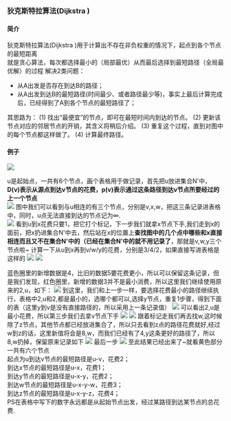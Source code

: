 ### 狄克斯特拉算法(Dijkstra )
#### 简介
狄克斯特拉算法(Dijkstra )用于计算出不存在非负权重的情况下，起点到各个节点的最短距离   
就是贪心算法，每次都选择最小的（局部最优）从而最后选择到最短路径（全局最优解）的过程
解决2类问题：
* 从A出发是否存在到达B的路径；
* 从A出发到达B的最短路径(时间最少、或者路径最少等)，事实上最后计算完成后，已经得到了A到各个节点的最短路径了；   

其思路为：
(1) 找出“最便宜”的节点，即可在最短时间内到达的节点。
(2) 更新该节点对应的邻居节点的开销，其含义将稍后介绍。
(3) 重复这个过程，直到对图中的每个节点都这样做了。
(4) 计算最终路径。

#### 例子
![](https://pic3.zhimg.com/80/v2-750e1f75f347e9e555a605f5f530f7a2_hd.jpg)

u是起始点，一共有6个节点，画个表格用于做记录，首先把u放进集合N'中，
**D(v)表示从源点到达v节点的花费，p(v)表示通过这条路径到达v节点所要经过的上一个节点**  
![](https://pic1.zhimg.com/80/v2-e56c208bcff54a98e5c5d8a2f61453fc_hd.jpg)
图中我们可以看到与u相连的有三个节点，分别是v,x,w，把这三条记录进表格中，同时，u点无法直接到达的节点记为∞.  
![](https://pic4.zhimg.com/80/v2-f041bdb283692db2c5c687ddd5a2f0b3_hd.jpg)
看到u到x花费只要1，把它打个标记，下一步我们就拿x节点下手,我们走到x的面前，把x扔进集合N'中去，然后站在x的位置上**查找图中的几个点中哪些和x直接相连而且又不在集合N'中的（已经在集合N'中的就不用记录了**，那就是v,w,y三个节点啦~ 计算一下从u到x再到v/w/y的花费，分别是3/4/2，如果直接写进表格是这样的
![](https://pic3.zhimg.com/80/v2-e422b354f5205e37757d8b850492326e_hd.jpg)
![](https://pic3.zhimg.com/80/v2-750e1f75f347e9e555a605f5f530f7a2_hd.jpg)

蓝色圈里的新增数据是4，比旧的数据5要花费更小，所以可以保留这条记录，但是我们发现，红色圈里，新增的数据3并不是最小消费，所以这里我们继续使用原来的2,u，如下：
![](https://pic3.zhimg.com/80/v2-ade48333662414b46149e657ec51434a_hd.jpg)
到这里，我们和上一步一样，要选择花费最小的路径继续执行，表格中2,u和2,都是最小的，选哪个都可以,选择y节点，重复1步骤，得到下面的表（这里y到v是没有直接路径的，所以采用上一条记录值）
![](https://pic1.zhimg.com/80/v2-faeb8e4be389bcd9bdf1860c6bc2d63c_hd.jpg)
可以看出2,u是最小花费，所以第三步我们去拿v节点下手
![](https://pic3.zhimg.com/80/v2-423a71c97ee47f34b526076a0d6b4ae6_hd.jpg)
![](https://pic3.zhimg.com/80/v2-750e1f75f347e9e555a605f5f530f7a2_hd.jpg)
跟着标记走我们再去找w,这时候除了z节点，其他节点都已经放进集合了，所以只去看到z点的路径花费就好,经过w到z的话，这里新值将会是8,w，而我们已经有了4,y这条更好的路径了，所以8,w扔掉，保留原来记录如下
 ![](https://pic1.zhimg.com/80/v2-b09cdef94eecaf8c90e9a8e30f23f1b0_hd.jpg)
 最后一步
 ![](https://pic1.zhimg.com/80/v2-3c576de099b8cb49adb93a7edd57f548_hd.jpg)
 至此结果已经出来了~就看黄色部分一共有六个节点  
 起点为u到达v节点的最短路径是u-v，花费2；  
 到达x节点的最短路径是u-x，花费1；  
 到达y节点的最短路径是u-x-y，花费2；  
 到达w节点的最短路径是u-x-y-w，花费3；  
 到达z节点的最短路径是u-x-y-z，花费4；    
 PS在表格中写下的数字永远都是从起始节点出发，经过某路径到达某节点的总花费.

